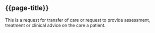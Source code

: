 ## {{page-title}}

This is a request for transfer of care or request to provide assessment, treatment or clinical advice on the care a patient.